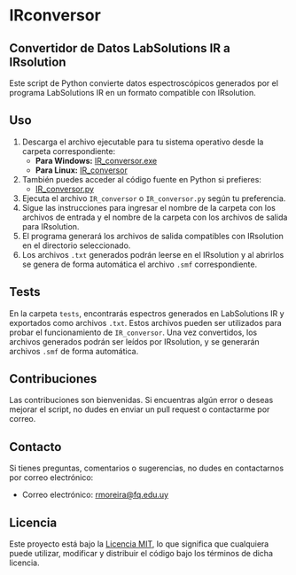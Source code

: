 # IRconversor
## Convertidor de Datos LabSolutions IR a IRsolution

Este script de Python convierte datos espectroscópicos generados por el programa LabSolutions IR en un formato compatible con IRsolution.

## Uso

1. Descarga el archivo ejecutable para tu sistema operativo desde la carpeta correspondiente:
   - **Para Windows:** [IR_conversor.exe](windows/dist/IR_conversor.exe)
   - **Para Linux:** [IR_conversor](linux/dist/IR_conversor)
2. También puedes acceder al código fuente en Python si prefieres:
   - [IR_conversor.py](IR_conversor.py)
4. Ejecuta el archivo `IR_conversor` o `IR_conversor.py` según tu preferencia.
5. Sigue las instrucciones para ingresar el nombre de la carpeta con los archivos de entrada y el nombre de la carpeta con los archivos de salida para IRsolution.
6. El programa generará los archivos de salida compatibles con IRsolution en el directorio seleccionado.
7. Los archivos `.txt` generados podrán leerse en el IRsolution y al abrirlos se genera de forma automática el archivo `.smf` correspondiente.

## Tests

En la carpeta `tests`, encontrarás espectros generados en LabSolutions IR y exportados como archivos `.txt`. Estos archivos pueden ser utilizados para probar el funcionamiento de `IR_conversor`. Una vez convertidos, los archivos generados podrán ser leídos por IRsolution, y se generarán archivos `.smf` de forma automática.

## Contribuciones

Las contribuciones son bienvenidas. Si encuentras algún error o deseas mejorar el script, no dudes en enviar un pull request o contactarme por correo.

## Contacto

Si tienes preguntas, comentarios o sugerencias, no dudes en contactarnos por correo electrónico:
- Correo electrónico: rmoreira@fq.edu.uy

## Licencia

Este proyecto está bajo la [Licencia MIT](LICENSE), lo que significa que cualquiera puede utilizar, modificar y distribuir el código bajo los términos de dicha licencia.
